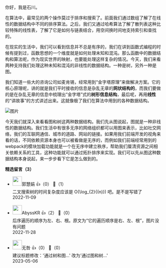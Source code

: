你好，我是石川。

在算法中，最常见的两个操作莫过于排序和搜索了。前面我们通过数组了解了在线性的数据结构中不同的排序算法。之后，我们又通过哈希算法了解了散列表这种比较特殊的线性表，了解了它是如何与链表结合，用空间换时间地支持索引和查找的。

在现实的生活中，我们可以看到信息并不总是有序的，我们在讲到函数式编程的时候有提到过，函数思想的一个维度就是如何处理未知和混沌。那么函数中的数据结构和算法呢，作为现实世界的映射，也要能处理这样复杂的情况。今天，我们来看两种支持我们处理这种未知和混沌的非线性的数据结构。一种是树，另外一种是图。

我们知道一些大的咨询公司如麦肯锡，经常用到“金字塔原理”来做解决方案。它的核心原理呢，讲的就是我们平时接收的信息是杂乱无章的**网状结构的**，而我们要做的是在杂乱无章的信息中梳理出“金字塔”式的**树形信息结构**，最后呢，再用**线性**的“讲故事”的方式讲述出来。这就像极了我们在算法中用到的各种数据结构。

![图片](https://static001.geekbang.org/resource/image/5e/3b/5e99c43eeab9dcfaf8c916af7c76e93b.png?wh=1836x668)

今天我们就深入来看看图和树这两种数据结构。我们先从图说起，图就是一种非线性的数据结构。我们生活中有很多无序的网络组织都可以用图来表示，比如社交网络，我们的互联网通信、城市的道路、网站的链接。如果用我们前端开发的视角来看的话，不同依赖资源本身也可以被看做是无序的，而例如我们前端经常用到的webpack的模块加载功能就是一个在无序中建立秩序，帮助我们厘清资源之间相关依赖关系的工具，这种功能就可以通过拓扑排序来实现。我们可以先从图这种数据结构本身说起，来一步步看下它是怎么做到的。
<div><strong>精选留言（3）</strong></div><ul>
<li><img src="https://static001.geekbang.org/account/avatar/00/1c/f4/73/8079d3fd.jpg" width="30px"><span>郭慧娟</span> 👍（0） 💬（1）<div>二叉搜索树的时间复杂度应该是 O(\log_{2}{(n)}) 吧。是不是写错了</div>2022-11-09</li><br/><li><img src="https://static001.geekbang.org/account/avatar/00/0f/a7/9c/be5dffb6.jpg" width="30px"><span>AbyssKR</span> 👍（2） 💬（0）<div>后序遍历的顺序为左、右、根。原文为“它的遍历顺序是右、左、根”，图片没有问题</div>2022-11-28</li><br/><li><img src="https://static001.geekbang.org/account/avatar/00/16/91/d0/35bc62b1.jpg" width="30px"><span>无咎</span> 👍（0） 💬（0）<div>建议标题修改：&#39;通过树和图...&#39; 改为&#39;通过图和树...&#39;</div>2023-05-06</li><br/>
</ul>